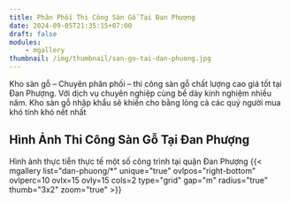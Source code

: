 ```yaml
---
title: Phân Phối Thi Công Sàn Gỗ Tại Đan Phượng
date: 2024-09-05T21:35:15+07:00
draft: false
modules:
    - mgallery
thumbnail: /img/thumbnail/san-go-tai-dan-phuong.jpg
---
```

Kho sàn gỗ – Chuyên phân phối – thi công sàn gỗ chất lượng cao giá tốt tại Đan Phượng. Với dịch vụ chuyên nghiệp cùng bề dày kinh nghiệm nhiều năm. Kho sàn gỗ nhập khẩu sẽ khiến cho bằng lòng cả các quý người mua khó tính khó nết nhất

## Hình Ảnh Thi Công Sàn Gỗ Tại Đan Phượng
Hình ảnh thực tiễn thực tế một số công trình tại quận Đan Phượng
{{< mgallery list="dan-phuong/*" unique="true" ovlpos="right-bottom" ovlperc=10 ovlx=15 ovly=15 cols=2 type="grid" gap="m" radius="true" thumb="3x2" zoom="true" >}}
